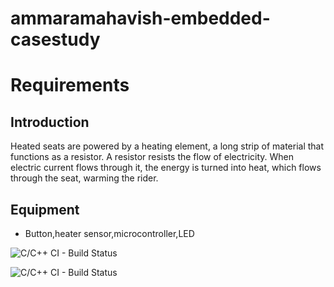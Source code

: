 # ammaramahavish-embedded-casestudy

# **Requirements**
## Introduction
Heated seats are powered by a heating element, a long strip of material that functions as a resistor. A resistor resists the flow of electricity. When electric current flows through it, the energy is turned into heat, which flows through the seat, warming the rider.

## Equipment
- Button,heater sensor,microcontroller,LED

![C/C++ CI - Build Status](https://www.code-inspector.com/project/28767/score/svg)


![C/C++ CI - Build Status](https://www.code-inspector.com/project/28767/status/svg)
